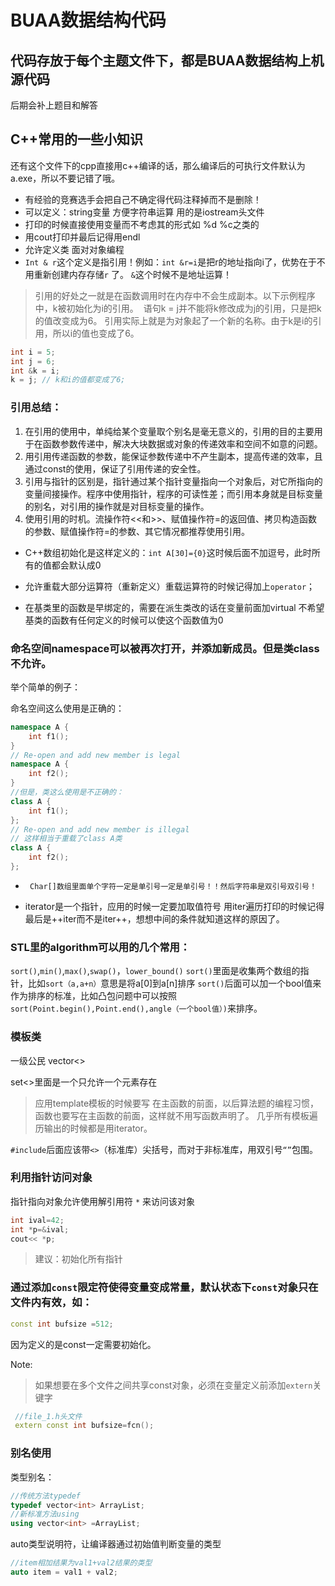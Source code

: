 # BUAA数据结构代码

## 代码存放于每个主题文件下，都是BUAA数据结构上机源代码

后期会补上题目和解答




## C++常用的一些小知识

还有这个文件下的cpp直接用c++编译的话，那么编译后的可执行文件默认为a.exe，所以不要记错了哦。

* 有经验的竞赛选手会把自己不确定得代码注释掉而不是删除！
* 可以定义：string变量  方便字符串运算
用的是iostream头文件
* 打印的时候直接使用变量而不考虑其的形式如 %d %c之类的
* 用cout打印并最后记得用endl
* 允许定义类  面对对象编程
* `Int & r`这个定义是指引用！例如：`int &r=i`是把r的地址指向i了，优势在于不用重新创建内存存储`r` 了。 `&`这个时候不是地址运算！
			
> 引用的好处之一就是在函数调用时在内存中不会生成副本。以下示例程序中，k被初始化为i的引用。 
语句k = j并不能将k修改成为j的引用，只是把k的值改变成为6。 引用实际上就是为对象起了一个新的名称。由于k是i的引用，所以i的值也变成了6。
```cpp 
int i = 5; 
int j = 6; 
int &k = i; 
k = j; // k和i的值都变成了6; 
```

### 引用总结：

1. 在引用的使用中，单纯给某个变量取个别名是毫无意义的，引用的目的主要用于在函数参数传递中，解决大块数据或对象的传递效率和空间不如意的问题。
2. 用引用传递函数的参数，能保证参数传递中不产生副本，提高传递的效率，且通过const的使用，保证了引用传递的安全性。
3. 引用与指针的区别是，指针通过某个指针变量指向一个对象后，对它所指向的变量间接操作。程序中使用指针，程序的可读性差；而引用本身就是目标变量的别名，对引用的操作就是对目标变量的操作。
4. 使用引用的时机。流操作符<<和>>、赋值操作符=的返回值、拷贝构造函数的参数、赋值操作符=的参数、其它情况都推荐使用引用。


* C++数组初始化是这样定义的：`int A[30]={0}`这时候后面不加逗号，此时所有的值都会默认成0

* 允许重载大部分运算符（重新定义）重载运算符的时候记得加上`operator`；
* 在基类里的函数是早绑定的，需要在派生类改的话在变量前面加virtual  不希望基类的函数有任何定义的时候可以使这个函数值为0

### 命名空间namespace可以被再次打开，并添加新成员。但是类class不允许。

 举个简单的例子：
>
命名空间这么使用是正确的：
```cpp
namespace A {
    int f1();
}
// Re-open and add new member is legal
namespace A {
    int f2();
}
//但是，类这么使用是不正确的：
class A {
    int f1();
};
// Re-open and add new member is illegal
// 这样相当于重载了class A类
class A {
    int f2();
};
```

* ` Char[]数组里面单个字符一定是单引号一定是单引号！！然后字符串是双引号双引号！`

* iterator是一个指针，应用的时候一定要加取值符号
用iter遍历打印的时候记得最后是++iter而不是iter++，想想中间的条件就知道这样的原因了。

### STL里的algorithm可以用的几个常用：

`sort()`,`min()`,`max()`,`swap()`，`lower_bound()`
`sort()`里面是收集两个数组的指针，比如`sort（a,a+n）`意思是将a[0]到a[n]排序
`sort()`后面可以加一个bool值来作为排序的标准，比如凸包问题中可以按照`sort(Point.begin(),Point.end(),angle（一个bool值）)`来排序。

### 模板类 

一级公民 vector<>

set<>里面是一个只允许一个元素存在
						
> 应用template模板的时候要写
在主函数的前面，以后算法题的编程习惯，函数也要写在主函数的前面，这样就不用写函数声明了。
几乎所有模板遍历输出的时候都是用iterator。

`#include`后面应该带`<>`（标准库）尖括号，而对于非标准库，用双引号`“”`包围。

### 利用指针访问对象
指针指向对象允许使用解引用符 `*` 来访问该对象
```cpp
int ival=42;
int *p=&ival;
cout<< *p;
```
> 建议：初始化所有指针

### 通过添加`const`限定符使得变量变成常量，默认状态下`const`对象只在文件内有效，如：
```cpp
const int bufsize =512;
```
 因为定义的是const一定需要初始化。

Note:
> 如果想要在多个文件之间共享const对象，必须在变量定义前添加`extern`关键字
```cpp
 //file_1.h头文件
 extern const int bufsize=fcn();
```

### 别名使用
类型别名：
```cpp
//传统方法typedef
typedef vector<int> ArrayList;
//新标准方法using
using vector<int> =ArrayList;
```
auto类型说明符，让编译器通过初始值判断变量的类型
```cpp
//item相加结果为val1+val2结果的类型
auto item = val1 + val2;
```


